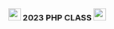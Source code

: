 
### <img src="https://cdn-icons-png.flaticon.com/512/3468/3468377.png" width = "25" height = "25" /> 2023 PHP CLASS <img src="https://cdn-icons-png.flaticon.com/512/3468/3468377.png" width = "25" height = "25" />

